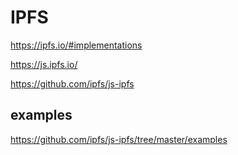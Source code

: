 # IPFS

https://ipfs.io/#implementations

https://js.ipfs.io/

https://github.com/ipfs/js-ipfs

## examples
https://github.com/ipfs/js-ipfs/tree/master/examples
